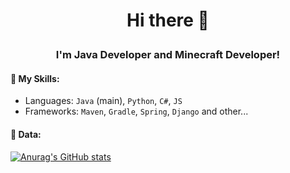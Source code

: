 # <p align="center">Hi there 👋</p>
### <p align="center">I'm Java Developer and Minecraft Developer!</p>

#### 🔨 My Skills:
- Languages: `Java` (main), `Python`, `C#`, `JS`
- Frameworks: `Maven`, `Gradle`, `Spring`, `Django` and other...

#### 📄 Data:

[![Anurag's GitHub stats](https://github-readme-stats.vercel.app/api?username=EpicPlayerA10&show_icons=true&theme=great-gatsby)](https://github.com/anuraghazra/github-readme-stats)


<!--
**EpicPlayerA10/EpicPlayerA10** is a ✨ _special_ ✨ repository because its `README.md` (this file) appears on your GitHub profile.

Here are some ideas to get you started:

- 🔭 I’m currently working on ...
- 🌱 I’m currently learning ...
- 👯 I’m looking to collaborate on ...
- 🤔 I’m looking for help with ...
- 💬 Ask me about ...
- 📫 How to reach me: ...
- 😄 Pronouns: ...
- ⚡ Fun fact: ...
-->
